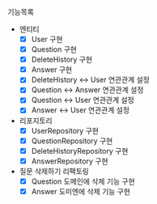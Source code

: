 기능목록
- 엔티티
  - [x] User 구현
  - [x] Question 구현
  - [x] DeleteHistory 구현
  - [x] Answer 구현
  - [x] DeleteHistory <-> User 연관관계 설정
  - [x] Question <-> Answer 연관관계 설정
  - [x] Question <-> User 연관관계 설정
  - [x] Answer <-> User 연관관계 설정
- 리포지토리
  - [x] UserRepository 구현
  - [x] QuestionRepository 구현
  - [x] DeleteHistoryRepository 구현
  - [x] AnswerRepository 구현
- 질문 삭제하기 리팩토링
  - [x] Question 도메인에 삭제 기능 구현
  - [x] Answer 도미엔에 삭제 기능 구현
